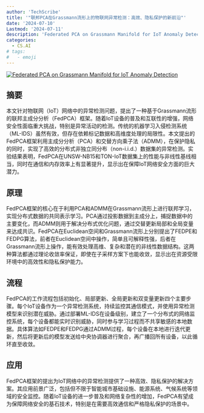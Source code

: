 ```yaml
---
author: 'TechScribe'
title: '"联邦PCA在Grassmann流形上的物联网异常检测：高效、隐私保护的新前沿"'
date: '2024-07-10'
Lastmod: '2024-07-11'
description: 'Federated PCA on Grassmann Manifold for IoT Anomaly Detection'
categories:
  - CS.AI
# tags:
#   - emoji
---
```


[![Federated PCA on Grassmann Manifold for IoT Anomaly Detection](https://arxiv-research-1301205113.cos.ap-guangzhou.myqcloud.com/images/2407.07421v1.pdf_0.jpg)](https://arxiv.org/abs/2407.07421v1)

## 摘要

本文针对物联网（IoT）网络中的异常检测问题，提出了一种基于Grassmann流形的联邦主成分分析（FedPCA）框架。随着IoT设备的普及和互联性的增强，网络安全性面临重大挑战，特别是异常活动的检测。传统的机器学习入侵检测系统（ML-IDS）虽然有效，但存在依赖标记数据和高维度处理的局限性。本文提出的FedPCA框架利用主成分分析（PCA）和交替方向乘子法（ADMM），在保护隐私的同时，实现了高效的分布式非独立同分布（non-i.i.d.）数据集的异常检测。实验结果表明，FedPCA在UNSW-NB15和TON-IoT数据集上的性能与非线性基线相当，同时在通信和内存效率上有显著提升，显示出在保障IoT网络安全方面的巨大潜力。<!--more-->

## 原理

FedPCA框架的核心在于利用PCA和ADMM在Grassmann流形上进行联邦学习，实现分布式数据的共同表示学习。PCA通过投影数据到主成分上，捕捉数据中的主要变化，而ADMM则用于解决分布式优化问题，通过交替更新局部和全局变量来达成共识。FedPCA在Euclidean空间和Grassmann流形上分别提出了FEDPE和FEDPG算法，前者在Euclidean空间中操作，简单且可解释性强，后者在Grassmann流形上操作，能有效处理高维、复杂和潜在的非线性数据结构。这两种算法都通过理论收敛率保证，即使在子采样方案下也能收敛，显示出在资源受限环境中的高效性和隐私保护能力。

## 流程

FedPCA的工作流程包括初始化、局部更新、全局更新和双变量更新四个主要步骤。每个IoT设备作为一个异常检测系统，持续监控其通信模式，并使用异常检测模型来识别潜在威胁。通过部署ML-IDS在设备级别，建立了一个分布式的网络监控系统，每个设备都能实时识别威胁，同时参与学习过程而不共享敏感的本地数据。具体算法如FEDPE和FEDPG通过ADMM过程，每个设备在本地进行迭代更新，然后将更新后的模型发送给中央协调器进行聚合，再广播回所有设备，以此循环直至收敛。

## 应用

FedPCA框架的提出为IoT网络中的异常检测提供了一种高效、隐私保护的解决方案。其应用前景广泛，包括但不限于智能城市基础设施、能源系统、气候系统等领域的安全监控。随着IoT设备的进一步普及和网络复杂性的增加，FedPCA有望成为保障网络安全的基石技术，特别是在需要高效通信和严格隐私保护的场景中。
